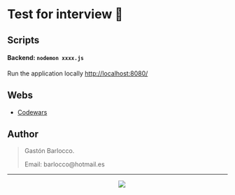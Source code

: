 # Test for interview 📖

## Scripts

#### Backend: `nodemon xxxx.js`
Run the application locally
[http://localhost:8080/](http://localhost:8080/)


## Webs
- [Codewars](https://www.codewars.com)

## Author
> <p>Gastón Barlocco. </p>
> <p>Email: barlocco@hotmail.es </p>

---
<p align='center'>
&nbsp;&nbsp;&nbsp;&nbsp;
  <a href="https://www.linkedin.com/in/gastón-barlocco-315756148/"><img src="https://img.shields.io/badge/linkedin-%230077B5.svg?&style=for-the-badge&logo=linkedin&logoColor=white" /></a>
</p>
